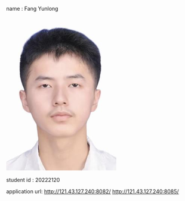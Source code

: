 name   :  Fang Yunlong



![a](html/a.jpg)



student id   :  20222120



application url:  http://121.43.127.240:8082/
http://121.43.127.240:8085/









